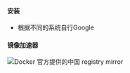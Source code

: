 #### 安装
- 根据不同的系统自行Google

#### 镜像加速器
![Docker 官方提供的中国 registry mirror](https://registry.docker-cn.com)
